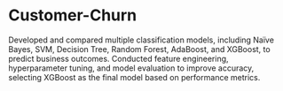 # Customer-Churn
 Developed and compared multiple classification models, including Naïve Bayes, SVM, Decision Tree, Random Forest, AdaBoost, and XGBoost, to predict business outcomes.  Conducted feature engineering, hyperparameter tuning, and model evaluation to improve  accuracy, selecting XGBoost as the final model based on performance metrics.  
